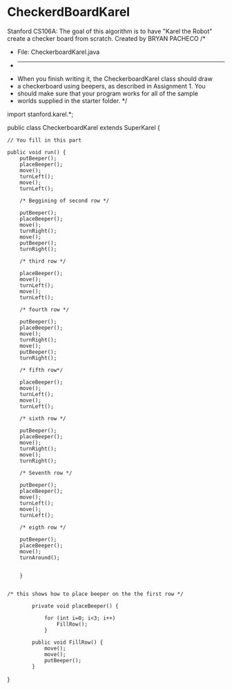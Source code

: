 # CheckerdBoardKarel
Stanford CS106A: The goal of this algorithm is to have "Karel the Robot" create a checker board from scratch. 
Created by BRYAN PACHECO
/*
 * File: CheckerboardKarel.java
 * ----------------------------
 * When you finish writing it, the CheckerboardKarel class should draw
 * a checkerboard using beepers, as described in Assignment 1.  You
 * should make sure that your program works for all of the sample
 * worlds supplied in the starter folder.
 */

import stanford.karel.*;

public class CheckerboardKarel extends SuperKarel {

	// You fill in this part
	
	public void run() {
		putBeeper();
		placeBeeper();
		move();
		turnLeft();
		move();
		turnLeft();
		
		/* Beggining of second row */
		
		putBeeper();
		placeBeeper();
		move();
		turnRight();
		move();
		putBeeper();
		turnRight();
		
		/* third row */
		
		placeBeeper();
		move();
		turnLeft();
		move();
		turnLeft();
		
		/* fourth row */
		
		putBeeper();
		placeBeeper();
		move();
		turnRight();
		move();
		putBeeper();
		turnRight();
		
		/* fifth row*/
		
		placeBeeper();
		move();
		turnLeft();
		move();
		turnLeft();
		
		/* sixth row */
		
		putBeeper();
		placeBeeper();
		move();
		turnRight();
		move();
		turnRight();
		
		/* Seventh row */
		
		putBeeper();
		placeBeeper();
		move();
		turnLeft();
		move();
		turnLeft();
		
		/* eigth row */
		
		putBeeper();
		placeBeeper();
		move();
		turnAround();
		
			
		}
		
	
	/* this shows how to place beeper on the the first row */
	
			private void placeBeeper() {
		
				for (int i=0; i<3; i++)
					FillRow();
				}
		
			public void FillRow() {
				move();
				move();
				putBeeper();
			}
			
}
